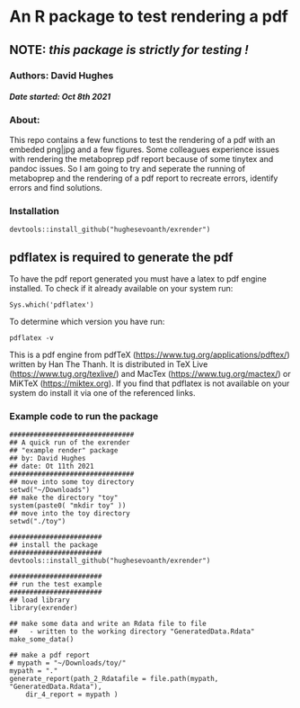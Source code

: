 # An R package to test rendering a pdf
## NOTE: *this package is strictly for testing !*

### Authors: David Hughes 
##### Date started: Oct 8th 2021

### About:

This repo contains a few functions to test the rendering of a pdf with an embeded png|jpg and a few figures. Some colleagues experience issues with rendering the metaboprep pdf report because of some tinytex and pandoc issues. So I am going to try and seperate the running of metaboprep and the rendering of a pdf report to recreate errors, identify errors and find solutions. 

### Installation

	devtools::install_github("hughesevoanth/exrender")

## pdflatex is required to generate the pdf

To have the pdf report generated you must have a latex to pdf engine installed. To check if it already available on your system run:

	Sys.which('pdflatex')

To determine which version you have run:

	pdflatex -v
	
This is a pdf engine from pdfTeX (https://www.tug.org/applications/pdftex/) written by Han The Thanh. It is distributed in TeX Live (https://www.tug.org/texlive/) and MacTex (https://www.tug.org/mactex/) or MiKTeX (https://miktex.org). If you find that pdflatex is not available on your system do install it via one of the referenced links.

### Example code to run the package

	###############################
	## A quick run of the exrender
	## "example render" package
	## by: David Hughes
	## date: Ot 11th 2021
	###############################
	## move into some toy directory
	setwd("~/Downloads")
	## make the directory "toy"
	system(paste0( "mkdir toy" ))
	## move into the toy directory
	setwd("./toy")
	
	#######################
	## install the package
	#######################
	devtools::install_github("hughesevoanth/exrender")
	
	#######################
	## run the test example
	#######################
	## load library
	library(exrender)
	
	## make some data and write an Rdata file to file
	##   - written to the working directory "GeneratedData.Rdata"
	make_some_data()
	
	## make a pdf report
	# mypath = "~/Downloads/toy/"
	mypath = "."
	generate_report(path_2_Rdatafile = file.path(mypath, "GeneratedData.Rdata"), 
		dir_4_report = mypath )
	
